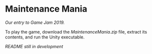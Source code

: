 # Maintenance Mania
*Our entry to Game Jam 2019.*

To play the game, download the *MaintenanceMania.zip* file, extract its contents, and run the Unity executable.

*README still in development*
